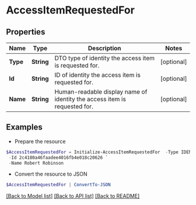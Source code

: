 # AccessItemRequestedFor
## Properties

Name | Type | Description | Notes
------------ | ------------- | ------------- | -------------
**Type** | **String** | DTO type of identity the access item is requested for. | [optional] 
**Id** | **String** | ID of identity the access item is requested for. | [optional] 
**Name** | **String** | Human-readable display name of identity the access item is requested for. | [optional] 

## Examples

- Prepare the resource
```powershell
$AccessItemRequestedFor = Initialize-AccessItemRequestedFor  -Type IDENTITY `
 -Id 2c4180a46faadee4016fb4e018c20626 `
 -Name Robert Robinson
```

- Convert the resource to JSON
```powershell
$AccessItemRequestedFor | ConvertTo-JSON
```

[[Back to Model list]](../README.md#documentation-for-models) [[Back to API list]](../README.md#documentation-for-api-endpoints) [[Back to README]](../README.md)

